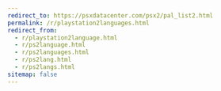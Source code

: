 ```yaml
---
redirect_to: https://psxdatacenter.com/psx2/pal_list2.html
permalink: /r/playstation2languages.html
redirect_from:
  - r/playstation2language.html
  - r/ps2language.html
  - r/ps2languages.html
  - r/ps2lang.html
  - r/ps2langs.html
sitemap: false
---
```

